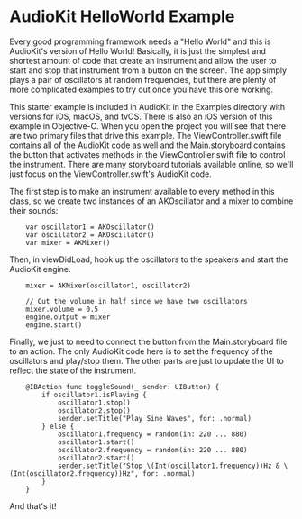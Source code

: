 # AudioKit HelloWorld Example

Every good programming framework needs a "Hello World" and this is AudioKit's version of Hello World!  Basically, it is just the simplest and shortest amount of code that create an instrument and allow the user to start and stop that instrument from a button on the screen.  The app simply plays a pair of oscillators at random frequencies, but there are plenty of more complicated examples to try out once you have this one working.


This starter example is included in AudioKit in the Examples directory with versions for iOS, macOS, and tvOS.  There is also an iOS version of this example in Objective-C.  When you open the project you will see that there are two primary files that drive this example.  The ViewController.swift file contains all of the AudioKit code as well and the Main.storyboard contains the button that activates methods in the ViewController.swift file to control the instrument.   There are many storyboard tutorials available online, so we'll just focus on the ViewController.swift's AudioKit code.

The first step is to make an instrument available to every method in this class, so we create two instances of an AKOscillator and a mixer to combine their sounds:

```
    var oscillator1 = AKOscillator()
    var oscillator2 = AKOscillator()
    var mixer = AKMixer()   
```

Then, in viewDidLoad, hook up the oscillators to the speakers and start the AudioKit engine.

```
    mixer = AKMixer(oscillator1, oscillator2)

    // Cut the volume in half since we have two oscillators
    mixer.volume = 0.5
    engine.output = mixer
    engine.start()
```

Finally, we just to need to connect the button from the Main.storyboard file to an action.  The only AudioKit code here is to set the frequency of the oscillators and play/stop them.  The other parts are just to update the UI to reflect the state of the instrument.

```
    @IBAction func toggleSound(_ sender: UIButton) {
        if oscillator1.isPlaying {
            oscillator1.stop()
            oscillator2.stop()
            sender.setTitle("Play Sine Waves", for: .normal)
        } else {
            oscillator1.frequency = random(in: 220 ... 880)
            oscillator1.start()
            oscillator2.frequency = random(in: 220 ... 880)
            oscillator2.start()
            sender.setTitle("Stop \(Int(oscillator1.frequency))Hz & \(Int(oscillator2.frequency))Hz", for: .normal)
        }
    }
```

And that's it!

